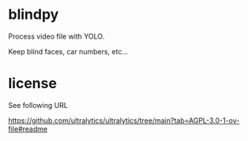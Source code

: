 # blindpy

Process video file with YOLO.

Keep blind faces, car numbers, etc...


# license

See following URL

https://github.com/ultralytics/ultralytics/tree/main?tab=AGPL-3.0-1-ov-file#readme
